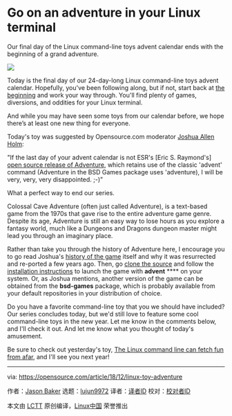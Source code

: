 [#]: collector: (lujun9972)
[#]: translator: (geekpi)
[#]: reviewer: ( )
[#]: publisher: ( )
[#]: url: ( )
[#]: subject: (Go on an adventure in your Linux terminal)
[#]: via: (https://opensource.com/article/18/12/linux-toy-adventure)
[#]: author: (Jason Baker https://opensource.com/users/jason-baker)

Go on an adventure in your Linux terminal
======

Our final day of the Linux command-line toys advent calendar ends with the beginning of a grand adventure.

![](https://opensource.com/sites/default/files/styles/image-full-size/public/uploads/linux-toy-advent.png?itok=OImUJJI5)

Today is the final day of our 24-day-long Linux command-line toys advent calendar. Hopefully, you've been following along, but if not, start back at [the beginning][1] and work your way through. You'll find plenty of games, diversions, and oddities for your Linux terminal.

And while you may have seen some toys from our calendar before, we hope there’s at least one new thing for everyone.

Today's toy was suggested by Opensource.com moderator [Joshua Allen Holm][2]:

"If the last day of your advent calendar is not ESR's [Eric S. Raymond's] [open source release of Adventure][3], which retains use of the classic 'advent' command (Adventure in the BSD Games package uses 'adventure), I will be very, very, very disappointed. ;-)"

What a perfect way to end our series.

Colossal Cave Adventure (often just called Adventure), is a text-based game from the 1970s that gave rise to the entire adventure game genre. Despite its age, Adventure is still an easy way to lose hours as you explore a fantasy world, much like a Dungeons and Dragons dungeon master might lead you through an imaginary place.

Rather than take you through the history of Adventure here, I encourage you to go read Joshua's [history of the game][4] itself and why it was resurrected and re-ported a few years ago. Then, go [clone the source][5] and follow the [installation instructions][6] to launch the game with **advent** **** on your system. Or, as Joshua mentions, another version of the game can be obtained from the **bsd-games** package, which is probably available from your default repositories in your distribution of choice.

Do you have a favorite command-line toy that you we should have included? Our series concludes today, but we'd still love to feature some cool command-line toys in the new year. Let me know in the comments below, and I'll check it out. And let me know what you thought of today's amusement.

Be sure to check out yesterday's toy, [The Linux command line can fetch fun from afar][7], and I'll see you next year!

--------------------------------------------------------------------------------

via: https://opensource.com/article/18/12/linux-toy-adventure

作者：[Jason Baker][a]
选题：[lujun9972][b]
译者：[译者ID](https://github.com/译者ID)
校对：[校对者ID](https://github.com/校对者ID)

本文由 [LCTT](https://github.com/LCTT/TranslateProject) 原创编译，[Linux中国](https://linux.cn/) 荣誉推出

[a]: https://opensource.com/users/jason-baker
[b]: https://github.com/lujun9972
[1]: https://opensource.com/article/18/12/linux-toy-boxes
[2]: https://opensource.com/users/holmja
[3]: https://gitlab.com/esr/open-adventure (https://gitlab.com/esr/open-adventure)
[4]: https://opensource.com/article/17/6/revisit-colossal-cave-adventure-open-adventure
[5]: https://gitlab.com/esr/open-adventure
[6]: https://gitlab.com/esr/open-adventure/blob/master/INSTALL.adoc
[7]: https://opensource.com/article/18/12/linux-toy-remote
